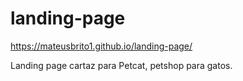 # landing-page
https://mateusbrito1.github.io/landing-page/

Landing page cartaz para Petcat, petshop para gatos.
